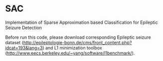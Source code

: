 # SAC
Implementation of Sparse Approximation based Classification for Epileptic Seizure Detection

Before run this code, please download corresponding Epileptic seizure dataset (http://epileptologie-bonn.de/cms/front_content.php?idcat=193&lang=3) and L1 minimization toolbox (http://www.eecs.berkeley.edu/~yang/software/l1benchmark/).

